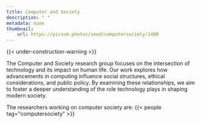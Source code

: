 ```yaml
---
title: Computer and Society
description: " "
metadata: none
thumbnail: 
    url: https://picsum.photos/seed/computersociety/1400
---
```


{{< under-construction-warning >}}

The Computer and Society research group focuses on the intersection of technology and its impact on human life. Our work explores how advancements in computing influence social structures, ethical considerations, and public policy. By examining these relationships, we aim to foster a deeper understanding of the role technology plays in shaping modern society.

The researchers working on computer society are:
{{< people tag="computersociety" >}}

